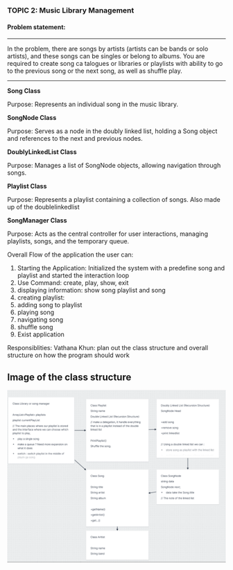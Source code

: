 ### TOPIC 2: Music Library Management

#### Problem statement:
---
In the problem, there are songs by artists (artists can be bands or solo artists), and these songs can be singles or belong to albums. You are required to create song ca
talogues or libraries or playlists with ability to go to the previous song or the next song, as well as shuffle play.

--- 

**Song Class**

Purpose: Represents an individual song in the music library.

**SongNode Class**

Purpose: Serves as a node in the doubly linked list, holding a Song object and references to the next and previous nodes.

**DoublyLinkedList Class**

Purpose: Manages a list of SongNode objects, allowing navigation through songs.

**Playlist Class**

Purpose: Represents a playlist containing a collection of songs. Also made up of the doublelinkedlist

**SongManager Class**

Purpose: Acts as the central controller for user interactions, managing playlists, songs, and the temporary queue.

Overall Flow of the application the user can: 
1. Starting the Application: Initialized the system with a predefine song and playlist and started the interaction loop
2. Use Command: create, play, show, exit
3. displaying information: show song playlist and song
4. creating playlist: 
5. adding song to playlist 
6. playing song
7. navigating song
8. shuffle song 
9. Exist application

Responsiblities: 
Vathana Khun: plan out the class structure and overall structure on how the program should work

## Image of the class structure
![alt text](image-1.png)
